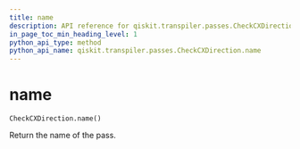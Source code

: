 ```yaml
---
title: name
description: API reference for qiskit.transpiler.passes.CheckCXDirection.name
in_page_toc_min_heading_level: 1
python_api_type: method
python_api_name: qiskit.transpiler.passes.CheckCXDirection.name
---
```


# name

<span id="qiskit.transpiler.passes.CheckCXDirection.name" />

`CheckCXDirection.name()`

Return the name of the pass.

